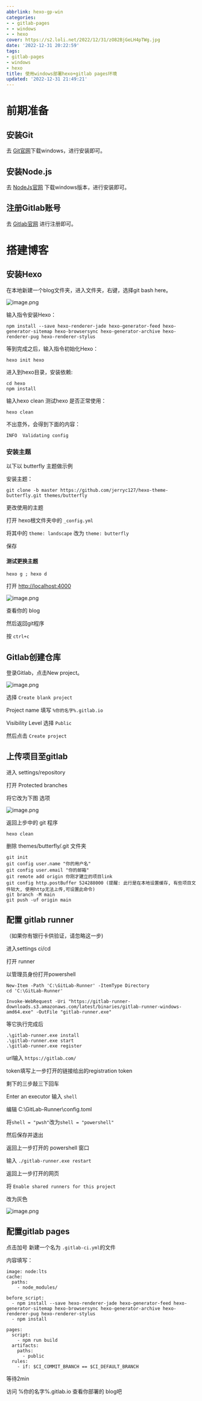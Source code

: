 ```yaml
---
abbrlink: hexo-gp-win
categories:
- - gitlab-pages
- - windows
- - hexo
cover: https://s2.loli.net/2022/12/31/zO82BjGeLH4pTWg.jpg
date: '2022-12-31 20:22:59'
tags:
- gitlab-pages
- windows
- hexo
title: 使用windows部署hexo+gitlab pages环境
updated: '2022-12-31 21:49:21'
---
```

# 前期准备

## 安装Git

去 [Git官网](https://git-scm.com/downloads)下载windows，进行安装即可。

## 安装Node.js

去 [NodeJs官网](https://nodejs.org/en/download) 下载windows版本，进行安装即可。

## 注册Gitlab账号

去 [Gitlab官网](https://gitlab.com/) 进行注册即可。

# 搭建博客

## 安装Hexo

在本地新建一个blog文件夹，进入文件夹，右键，选择git bash here。

![image.png](https://s2.loli.net/2022/12/31/r3UNbQD6KMx8Ldy.png)

输入指令安装Hexo：

```
npm install --save hexo-renderer-jade hexo-generator-feed hexo-generator-sitemap hexo-browsersync hexo-generator-archive hexo-renderer-pug hexo-renderer-stylus
```

等到完成之后，输入指令初始化Hexo：

```
hexo init hexo
```

进入到hexo目录，安装依赖:

```
cd hexo
npm install
```

输入hexo clean 测试hexo 是否正常使用：

```
hexo clean
```

不出意外，会得到下面的内容：

```
INFO  Validating config
```

### 安装主题

以下以 butterfly 主题做示例

安装主题：

```
git clone -b master https://github.com/jerryc127/hexo-theme-butterfly.git themes/butterfly
```

更改使用的主题

打开 hexo根文件夹中的 `_config.yml`

将其中的 `theme: landscape` 改为 `theme: butterfly`

保存

#### 测试更换主题

```
hexo g ; hexo d
```

打开 [http://localhost:4000](http://localhost:4000)

![image.png](https://s2.loli.net/2022/12/31/dlmJRy5xKHaMZVL.png)

查看你的 blog

然后返回git程序

按 `ctrl+c`

## Gitlab创建仓库

登录Gitlab，点击New project。

![image.png](https://s2.loli.net/2022/12/31/rqmD9aUhSlxZknC.png)

选择 `Create blank project`

Project name 填写 `%你的名字%.gitlab.io`

Visibility Level 选择 `Public`

然后点击 `Create project`

## 上传项目至gitlab

进入 settings/repository

打开 Protected branches

将它改为下图 选项

![image.png](https://s2.loli.net/2022/12/31/zEuWJjdlAeMPRkx.png)

返回上步中的 git 程序

```
hexo clean
```

删除 themes/butterfly/.git 文件夹

```
git init
git config user.name "你的用户名"
git config user.email "你的邮箱"
git remote add origin 你刚才建立的项目link
git config http.postBuffer 524288000 (提醒: 此行是在本地设置缓存, 有些项目文件较大, 使用http无法上传,可设置此命令) 
git branch -M main
git push -uf origin main

```

## 配置 gitlab runner

（如果你有银行卡供验证，请忽略这一步)

进入settings ci/cd

打开 runner

以管理员身份打开powershell

```
New-Item -Path 'C:\GitLab-Runner' -ItemType Directory
cd 'C:\GitLab-Runner'
```

```
Invoke-WebRequest -Uri "https://gitlab-runner-downloads.s3.amazonaws.com/latest/binaries/gitlab-runner-windows-amd64.exe" -OutFile "gitlab-runner.exe"
```

等它执行完成后

```
.\gitlab-runner.exe install
.\gitlab-runner.exe start
.\gitlab-runner.exe register
```

url输入 `https://gitlab.com/`

token填写上一步打开的链接给出的registration token

剩下的三步敲三下回车

Enter an executor 输入 `shell`

编辑 C:\GitLab-Runner\config.toml

将`shell = "pwsh"`改为`shell = "powershell"`

然后保存并退出

返回上一步打开的 powershell 窗口

输入 `./gitlab-runner.exe restart`

返回上一步打开的网页

将 `Enable shared runners for this project`

改为灰色

![image.png](https://s2.loli.net/2022/12/31/Js7nQcMeafK29FA.png)

## 配置gitlab pages

点击加号 新建一个名为 `.gitlab-ci.yml`的文件

内容填写：

```
image: node:lts
cache:
  paths:
    - node_modules/

before_script:
  - npm install --save hexo-renderer-jade hexo-generator-feed hexo-generator-sitemap hexo-browsersync hexo-generator-archive hexo-renderer-pug hexo-renderer-stylus
  - npm install

pages:
  script:
    - npm run build
  artifacts:
    paths:
      - public
  rules:
    - if: $CI_COMMIT_BRANCH == $CI_DEFAULT_BRANCH

```

等待2min

访问 %你的名字%.gitlab.io 查看你部署的 blog吧
